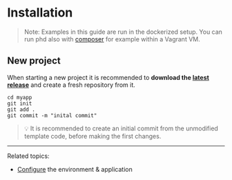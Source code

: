 Installation
============

> Note: Examples in this guide are run in the dockerized setup. 
> You can run phd also  with [composer](../6-tutorials/installation-composer.md) 
> for example within a Vagrant VM. 

## New project

When starting a new project it is recommended to **download the [latest release](https://github.com/dmstr/phd5-ce/releases)**
and create a fresh repository from it.

    cd myapp
    git init    
    git add .
    git commit -m "inital commit"
  
> :bulb: It is recommended to create an initial commit from the unmodified template code, before making the first changes.

---

Related topics:

- [Configure](configuration.md) the environment & application
